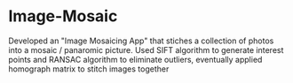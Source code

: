 # Image-Mosaic
Developed an "Image Mosaicing App" that stiches a collection of photos into a mosaic / panaromic picture. Used SIFT algorithm to generate interest points and RANSAC algorithm to eliminate outliers, eventually applied homograph matrix to stitch images together
